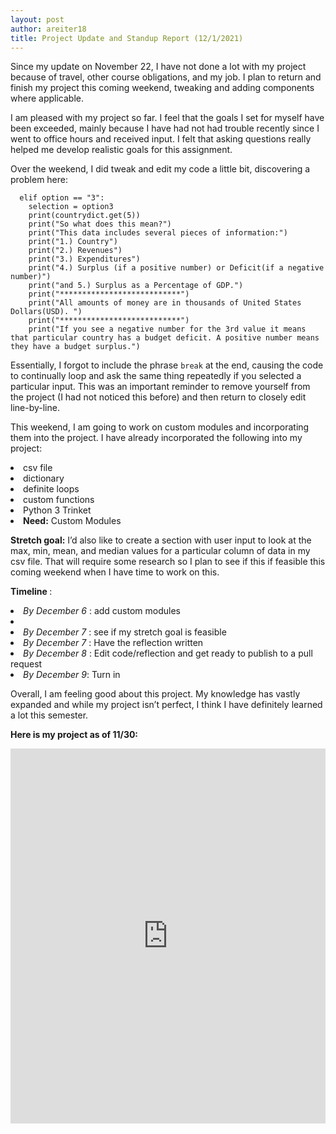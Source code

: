 ```yaml
---
layout: post
author: areiter18
title: Project Update and Standup Report (12/1/2021)
---
```


Since my update on November 22, I have not done a lot with my project because of travel, other course obligations, and my job. I plan to return and finish my project this coming weekend, tweaking and adding components where applicable. 

I am pleased with my project so far. I feel that the goals I set for myself have been exceeded, mainly because I have had not had trouble recently since I went to office hours and received input. I felt that asking questions really helped me develop realistic goals for this assignment.

Over the weekend, I did tweak and edit my code a little bit, discovering a problem here: 

```
  elif option == "3":
    selection = option3
    print(countrydict.get(5))
    print("So what does this mean?")
    print("This data includes several pieces of information:")
    print("1.) Country")
    print("2.) Revenues")
    print("3.) Expenditures")
    print("4.) Surplus (if a positive number) or Deficit(if a negative number)")
    print("and 5.) Surplus as a Percentage of GDP.")
    print("***************************")
    print("All amounts of money are in thousands of United States Dollars(USD). ")
    print("***************************")
    print("If you see a negative number for the 3rd value it means that particular country has a budget deficit. A positive number means they have a budget surplus.")
 ```

Essentially, I forgot to include the phrase ```break``` at the end, causing the code to continually loop and ask the same thing repeatedly if you selected a particular input. This was an important reminder to remove yourself from the project (I had not noticed this before) and then return to closely edit line-by-line. 

This weekend, I am going to work on custom modules and incorporating them into the project. I have already incorporated the following into my project:

<li> csv file </li>
<li> dictionary </li>
<li> definite loops </li>
<li> custom functions </li>
<li> Python 3 Trinket </li>
<li> <b> Need:</b> Custom Modules </li>

<b> Stretch goal:</b>  I’d also like to create a section with user input to look at the max, min, mean, and median values for a particular column of data in my csv file. That will require some research so I plan to see if this if feasible this coming weekend when I have time to work on this.
  
<b>Timeline </b>:
<li> <i>By December 6 </i>: add custom modules <li/>
<li> <i>By December 7 </i>: see if my stretch goal is feasible </li>
<li> <i>By December 7 </i>: Have the reflection written </li>
<li> <i>By December 8 </i>: Edit code/reflection and get ready to publish to a pull request </li>
<li> <i>By December 9</i>: Turn in </li>
  
Overall, I am feeling good about this project. My knowledge has vastly expanded and while my project isn’t perfect, I think I have definitely learned a lot this semester.
 
<b> Here is my project as of 11/30: </b>
<iframe src="https://trinket.io/embed/python3/ffbc2ef790" width="100%" height="600" frameborder="0" marginwidth="0" marginheight="0" allowfullscreen></iframe>
  
  
